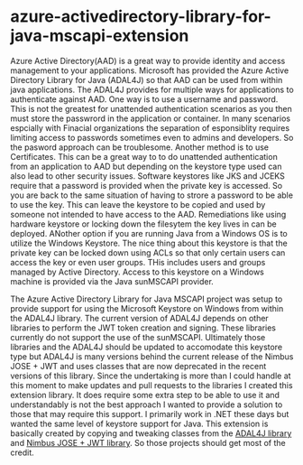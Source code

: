 # azure-activedirectory-library-for-java-mscapi-extension


Azure Active Directory(AAD) is a great way to provide identity and access management to your applications.  Microsoft has provided the Azure Active Directory Library for Java (ADAL4J) so that AAD can be used from within java applications.  The ADAL4J provides for multiple ways for applications to authenticate against AAD.  One way is to use a username and password.  This is not the greatest for unattended authentication scenarios as you then must store the passwrord in the application or container. In many scenarios espcially with Finacial organizations the separation of esponsiblity requires limiting access to passwords sometimes even to admins and developers.  So the pasword approach can be troublesome. Another method is to use Certificates.  This can be a great way to to do unattended authentication from an application to AAD but depending on the keystore type used can also lead to other security issues.  Software keystores like JKS and JCEKS require that a password is provided when the private key is accessed.  So you are back to the same situation of having to strore a password to be able to use the key.  This can leave the keystore to be copied and used by someone not intended to have access to the AAD.  Remediations like using hardware keystore or locking down the filesytem the key lives in can be deployed.  ANother option if you are running Java from a Windows OS is to utilize the Windows Keystore.  The nice thing about this keystore is that the private key can be locked down using ACLs so that only certain users can access the key or even user groups.  THis includes users and groups managed by Active Directory.  Access to this keystore on a Windows machine is provided via the Java sunMSCAPI provider. 

The Azure Active Directory Library for Java MSCAPI project was setup to provide support for using the Microsoft Keystore on Windows from within the ADAL4J library.  The current version of ADAL4J depends on other libraries to perform the JWT token creation and signing.  These libraries currently do not support the use of the sunMSCAPI.  Ultimately those libraries and the ADAL4J should be updated to accomodate this keystore type but ADAL4J is many versions behind the current release of the Nimbus JOSE + JWT and uses classes that are now deprecated in the recent versions of this library.  Since the undertaking is more than I could handle at this moment to make updates and pull requests to the libraries I created this extension library.  It does require some extra step to be able to use it and understandably is not the best approach I wanted to provide a solution to those that may require this support. I primarily work in .NET these days but wanted the same level of keystore support for Java. This extension is basically created by copying and tweaking classes from the [ADAL4J library](https://github.com/AzureAD/azure-activedirectory-library-for-java) and [Nimbus JOSE + JWT library](http://connect2id.com/products/nimbus-jose-jwt).  So those projects should get most of the credit.


